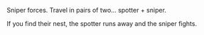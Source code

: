 Sniper forces. Travel in pairs of two… spotter + sniper.

If you find their nest, the spotter runs away and the sniper fights.
